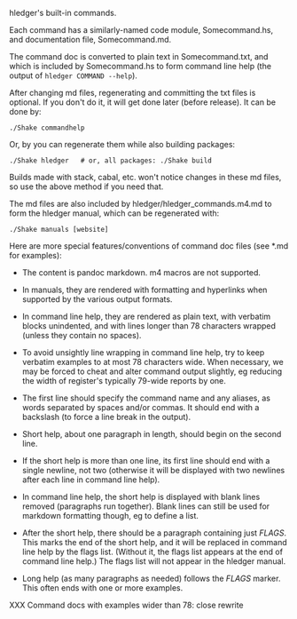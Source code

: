 hledger's built-in commands.

Each command has a similarly-named code module, Somecommand.hs, and
documentation file, Somecommand.md.

The command doc is converted to plain text in Somecommand.txt, and
which is included by Somecommand.hs to form command line help (the
output of `hledger COMMAND --help`).

After changing md files, regenerating and committing the txt files is
optional. If you don't do it, it will get done later (before release).
It can be done by:

    ./Shake commandhelp

Or, by you can regenerate them while also building packages:

    ./Shake hledger   # or, all packages: ./Shake build

Builds made with stack, cabal, etc. won't notice changes in these md
files, so use the above method if you need that.

The md files are also included by hledger/hledger_commands.m4.md to
form the hledger manual, which can be regenerated with:

    ./Shake manuals [website]

Here are more special features/conventions of command doc files (see
*.md for examples):

- The content is pandoc markdown. m4 macros are not supported.

- In manuals, they are rendered with formatting and hyperlinks when
  supported by the various output formats.

- In command line help, they are rendered as plain text, with verbatim
  blocks unindented, and with lines longer than 78 characters wrapped
  (unless they contain no spaces).

- To avoid unsightly line wrapping in command line help, try to keep
  verbatim examples to at most 78 characters wide. When necessary, we
  may be forced to cheat and alter command output slightly, eg
  reducing the width of register's typically 79-wide reports by one.

- The first line should specify the command name and any aliases, as
  words separated by spaces and/or commas. It should end with a
  backslash (to force a line break in the output).

- Short help, about one paragraph in length, should begin on the
  second line.

- If the short help is more than one line, its first line should end
  with a single newline, not two (otherwise it will be displayed with
  two newlines after each line in command line help).

- In command line help, the short help is displayed with blank lines
  removed (paragraphs run together). Blank lines can still be used for
  markdown formatting though, eg to define a list.

- After the short help, there should be a paragraph containing just
  $FLAGS$. This marks the end of the short help, and it will be
  replaced in command line help by the flags list. (Without it, the
  flags list appears at the end of command line help.) The flags list
  will not appear in the hledger manual.

- Long help (as many paragraphs as needed) follows the $FLAGS$ marker.
  This often ends with one or more examples.


XXX Command docs with examples wider than 78:
close
rewrite

